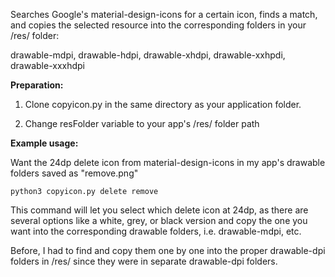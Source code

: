 Searches Google's material-design-icons for a certain icon, finds a match, and copies the selected resource into the corresponding folders in your /res/ folder: 

drawable-mdpi, drawable-hdpi, drawable-xhdpi, drawable-xxhpdi, drawable-xxxhdpi

**Preparation:**

1. Clone copyicon.py in the same directory as your application folder.

2. Change resFolder variable to your app's /res/ folder path

**Example usage:**

Want the 24dp delete icon from material-design-icons in my app's drawable folders saved as "remove.png"

`python3 copyicon.py delete remove`

This command will let you select which delete icon at 24dp, as there are several options like a white, grey, or black version and copy the one you want into the corresponding drawable folders, i.e. drawable-mdpi, etc.

Before, I had to find and copy them one by one into the proper drawable-dpi folders in /res/ since they were in separate drawable-dpi folders.
